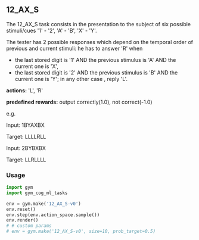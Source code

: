 ## 12_AX_S
The 12_AX_S task consists in the presentation to the subject of six possible stimuli/cues '1' - '2', 'A' - 'B', 'X' - 'Y'.

The tester has 2 possible responses which depend on the temporal order of previous and current stimuli:
he has to answer 'R' when
* the last stored digit is '1' AND the previous stimulus is 'A' AND the current one is 'X',
* the last stored digit is '2' AND the previous stimulus is 'B' AND the current one is 'Y';
in any other case , reply 'L'.

**actions:**  'L', 'R'

**predefined rewards:** output correctly(1.0), not correct(-1.0)

e.g.

Input: 1BYAXBX

Target: LLLLRLL

Input: 2BYBXBX

Target: LLRLLLL

### Usage
```python
import gym
import gym_cog_ml_tasks

env = gym.make('12_AX_S-v0')
env.reset()
env.step(env.action_space.sample())
env.render()
# # custom params
# env = gym.make('12_AX_S-v0', size=10, prob_target=0.5)
```